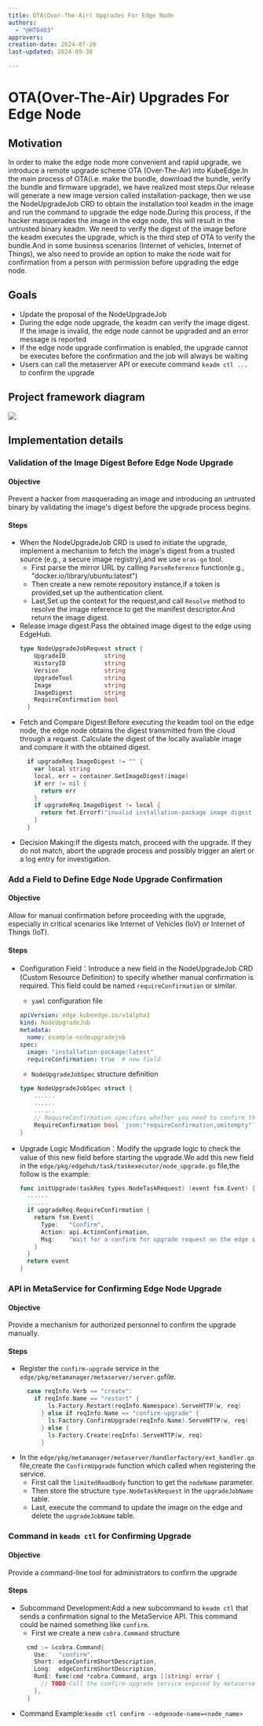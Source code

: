 ```yaml
---
title: OTA(Over-The-Air) Upgrades For Edge Node
authors:
  - "@HT0403"
approvers:
creation-date: 2024-07-28
last-updated: 2024-09-30

---
```


# OTA(Over-The-Air) Upgrades For Edge Node

## Motivation

In order to make the edge node more convenient and rapid upgrade, we introduce a remote upgrade scheme OTA (Over-The-Air) into KubeEdge.In the main process of OTA(i.e. make the bundle, download the bundle, verify the bundle and firmware upgrade), we have realized most steps.Our release will generate a new image version called installation-package, then we use the NodeUpgradeJob CRD to obtain the installation tool keadm in the image and run the command to upgrade the edge node.During this process, if the hacker masquerades the image in the edge node, this will result in the untrusted binary keadm. We need to verify the digest of the image before the keadm executes the upgrade, which is the third step of OTA to verify the bundle.And in some business scenarios (Internet of vehicles, Internet of Things), we also need to provide an option to make the node wait for confirmation from a person with permission before upgrading the edge node.

## Goals

- Update the proposal of the NodeUpgradeJob
- During the edge node upgrade, the keadm can verify the image digest. If the image is invalid, the edge node cannot be upgraded and an error message is reported
- If the edge node upgrade confirmation is enabled, the upgrade cannot be executes before the confirmation and the job will always be waiting
- Users can call the metaserver API or execute command `keadm ctl ...` to confirm the upgrade

## Project framework diagram

![](../images/proposals/over-the-air-upgrades-for-edge-node.png)

## Implementation details
### Validation of the Image Digest Before Edge Node Upgrade

#### Objective
Prevent a hacker from masquerading an image and introducing an untrusted binary by validating the image's digest before the upgrade process begins.
#### Steps
- When the NodeUpgradeJob CRD is used to initiate the upgrade, implement a mechanism to fetch the image's digest from a trusted source (e.g., a secure image registry),and we use `oras-go` tool.
  - First parse the mirror URL by calling `ParseReference` function(e.g., "docker.io/library/ubuntu:latest")
  - Then create a new remote repository instance,if a token is provided,set up the authentication client.
  - Last,Set up the context for the request,and call `Resolve` method to resolve the image reference to get the manifest descriptor.And return the image digest.
- Release image digest:Pass the obtained image digest to the edge using EdgeHub.
  ```go
  type NodeUpgradeJobRequest struct {
      UpgradeID           string
      HistoryID           string
      Version             string
      UpgradeTool         string
      Image               string
      ImageDigest         string
      RequireConfirmation bool
    }
  ```
- Fetch and Compare Digest:Before executing the keadm tool on the edge node, the edge node obtains the digest transmitted from the cloud through a request. Calculate the digest of the locally available image and compare it with the obtained digest.
  ```go
    if upgradeReq.ImageDigest != "" {
      var local string
      local, err = container.GetImageDigest(image)
      if err != nil {
        return err
      }
      if upgradeReq.ImageDigest != local {
        return fmt.Errorf("invalid installation-package image digest value: %s", local)
      }
    }
  ```
- Decision Making:If the digests match, proceed with the upgrade. If they do not match, abort the upgrade process and possibly trigger an alert or a log entry for investigation.

### Add a Field to Define Edge Node Upgrade Confirmation
#### Objective
Allow for manual confirmation before proceeding with the upgrade, especially in critical scenarios like Internet of Vehicles (IoV) or Internet of Things (IoT).
#### Steps
- Configuration Field：Introduce a new field in the NodeUpgradeJob CRD (Custom Resource Definition) to specify whether manual confirmation is required. This field could be named `requireConfirmation` or similar.

    - `yaml` configuration file
    ```yaml
    apiVersion: edge.kubeedge.io/v1alpha1
    kind: NodeUpgradeJob
    metadata:
      name: example-nodeupgradejob
    spec:
      image: "installation-package:latest"
      requireConfirmation: true  # new field
    ```
    - `NodeUpgradeJobSpec` structure definition
    ```go
    type NodeUpgradeJobSpec struct {
        ......
        ......
        ......
        // RequireConfirmation specifies whether you need to confirm the upgrade
        RequireConfirmation bool `json:"requireConfirmation,omitempty"`
    }
    ```
- Upgrade Logic Modification：Modify the upgrade logic to check the value of this new field before starting the upgrade.We add this new field in the `edge/pkg/edgehub/task/taskexecutor/node_upgrade.go` file,the follow is the example:
  ```go
  func initUpgrade(taskReq types.NodeTaskRequest) (event fsm.Event) {
    ......
    ......
    if upgradeReq.RequireConfirmation {
      return fsm.Event{
        Type:   "Confirm",
        Action: api.ActionConfirmation,
        Msg:    "Wait for a confirm for upgrade request on the edge site.",
      }
    }
    return event
  }
  ```

### API in MetaService for Confirming Edge Node Upgrade
#### Objective
Provide a mechanism for authorized personnel to confirm the upgrade manually.
#### Steps
- Register the `confirm-upgrade` service in the `edge/pkg/metamanager/metaserver/server.go`file.
  ```go
    case reqInfo.Verb == "create":
      if reqInfo.Name == "restart" {
          ls.Factory.Restart(reqInfo.Namespace).ServeHTTP(w, req)
        } else if reqInfo.Name == "confirm-upgrade" {
          ls.Factory.ConfirmUpgrade(reqInfo.Name).ServeHTTP(w, req)
        } else {
          ls.Factory.Create(reqInfo).ServeHTTP(w, req)
        }
  ```
- In the `edge/pkg/metamanager/metaserver/handlerfactory/ext_handler.go` file,create the `ConfirmUpgrade` function  which called when registering the service.
  - First call the `limitedReadBody` function to get the `nodeName` parameter.
  - Then store the structure `type.NodeTaskRequest` in the `upgradeJobName` table.
  - Last, execute the command to update the image on the edge and delete the `upgradeJobName` table.

### Command in `keadm ctl` for Confirming Upgrade
#### Objective
Provide a command-line tool for administrators to confirm the upgrade
#### Steps
- Subcommand Development:Add a new subcommand to `keadm ctl` that sends a confirmation signal to the MetaService API. This command could be named something like `confirm`.
  - First we create a new `cobra.Command` structure
  ```go
    cmd := &cobra.Command{
      Use:   "confirm",
      Short: edgeConfirmShortDescription,
      Long:  edgeConfirmShortDescription,
      RunE: func(cmd *cobra.Command, args []string) error {
        // TODO:Call the confirm-upgrade service exposed by metaserver through the post method of kubernetes client。
      },
    }
  ```
- Command Example:`keadm ctl confirm --edgenode-name=<node_name>`